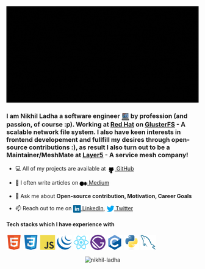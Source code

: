 <img src="banner.gif" alt="Hello 👋, you seem to have found a way to my GitHub profile!">
<h3>I am Nikhil Ladha a software engineer <img src="code.png" alt="Coding" width="20" height="20" align="center"> by profession (and passion, of course :p). Working at <a href="https://www.redhat.com/en">Red Hat</a> on <a href="https://www.gluster.org/">GlusterFS</a> - A scalable network file system. I also have keen interests in frontend developement and fullfill my desires through open-source contributions :), as result I also turn out to be a Maintainer/MeshMate at <a href="https://www.layer5.io">Layer5</a> - A service mesh company! </h2> 

- 💻 All of my projects are available at <a href="https://www.github.com/Nikhil-Ladha"><img src="github.svg" alt="GitHub Logo" width="20" height="20" align="center"> GitHub</a>

- 📝 I often write articles on <a href="https://www.medium.com/@nikhilladha1999"><img src="medium.png" alt="Medium Logo" width="20" height="20" align="center"> Medium</a>

- 💬 Ask me about **Open-source contribution, Motivation, Career Goals**

- 📫 Reach out to me on <a href="https://www.linkedin.com/in/nikhil-ladha/"><img src="linkedin.svg" alt="LinkedIn Logo" width="20" height="20" align="center"> LinkedIn</a>, <a href="https://twitter.com/NikhilLadha3"><img src="twitter.svg" alt="Twitter Logo" width="20" height="20" align="center"> Twitter</a>

<h4>Tech stacks which I have experience with</h4>
<p align="left">
  <img src="./html5.svg" alt="HTML" width="40" height="40"/>
  <img src="./css.svg" alt="HTML" width="40" height="40"/>
  <img src="./javascript.svg" alt="HTML" width="40" height="40"/>
  <img src="./jquery.svg" alt="HTML" width="40" height="40"/>
  <img src="./react.svg" alt="HTML" width="40" height="40"/>
  <img src="./gatsby.svg" alt="HTML" width="40" height="40"/>
  <img src="./c.svg" alt="HTML" width="40" height="40"/>
  <img src="./python.svg" alt="HTML" width="40" height="40"/>
  <img src="./mysql.svg" alt="HTML" width="40" height="40"/>
</p>

<p align="center">
<img src="https://github-readme-stats.vercel.app/api?username=nikhil-ladha&show_icons=true" alt="nikhil-ladha" />
</p>
